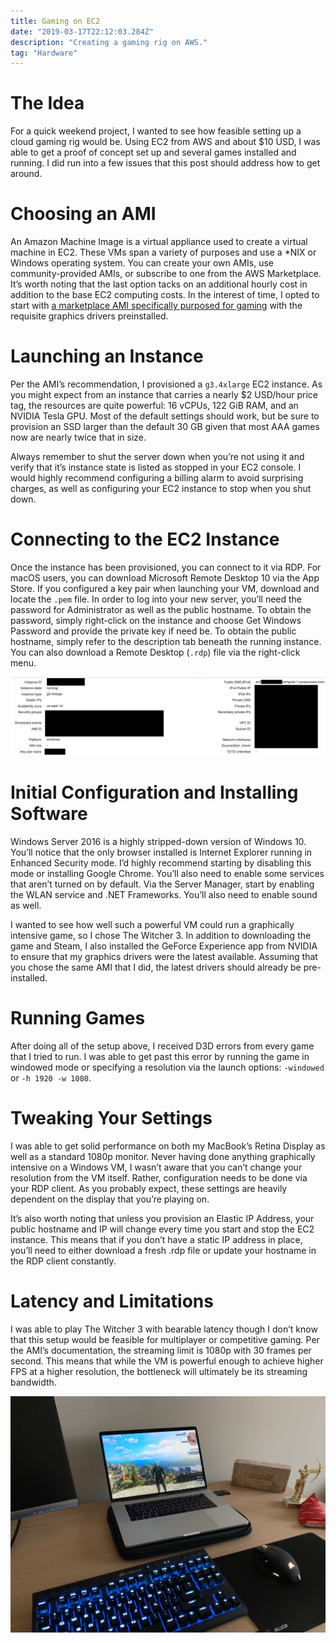 ```yaml
---
title: Gaming on EC2
date: "2019-03-17T22:12:03.284Z"
description: "Creating a gaming rig on AWS."
tag: "Hardware"
---
```


# The Idea

For a quick weekend project, I wanted to see how feasible setting up a cloud gaming rig would be. Using EC2 from AWS and about \$10 USD, I was able to get a proof of concept set up and several games installed and running. I did run into a few issues that this post should address how to get around.

# Choosing an AMI

An Amazon Machine Image is a virtual appliance used to create a virtual machine in EC2. These VMs span a variety of purposes and use a \*NIX or Windows operating system. You can create your own AMIs, use community-provided AMIs, or subscribe to one from the AWS Marketplace. It’s worth noting that the last option tacks on an additional hourly cost in addition to the base EC2 computing costs. In the interest of time, I opted to start with [a marketplace AMI specifically purposed for gaming](https://aws.amazon.com/marketplace/pp/Amazon-Web-Services-Microsoft-Windows-Server-2016-/B07612M5P7) with the requisite graphics drivers preinstalled.

# Launching an Instance

Per the AMI’s recommendation, I provisioned a `g3.4xlarge` EC2 instance. As you might expect from an instance that carries a nearly \$2 USD/hour price tag, the resources are quite powerful: 16 vCPUs, 122 GiB RAM, and an NVIDIA Tesla GPU. Most of the default settings should work, but be sure to provision an SSD larger than the default 30 GB given that most AAA games now are nearly twice that in size.

Always remember to shut the server down when you’re not using it and verify that it’s instance state is listed as stopped in your EC2 console. I would highly recommend configuring a billing alarm to avoid surprising charges, as well as configuring your EC2 instance to stop when you shut down.

# Connecting to the EC2 Instance

Once the instance has been provisioned, you can connect to it via RDP. For macOS users, you can download Microsoft Remote Desktop 10 via the App Store. If you configured a key pair when launching your VM, download and locate the `.pem` file. In order to log into your new server, you’ll need the password for Administrator as well as the public hostname. To obtain the password, simply right-click on the instance and choose Get Windows Password and provide the private key if need be. To obtain the public hostname, simply refer to the description tab beneath the running instance. You can also download a Remote Desktop (`.rdp`) file via the right-click menu.

![EC2 instance](./ec2-gaming-instance.png)

# Initial Configuration and Installing Software

Windows Server 2016 is a highly stripped-down version of Windows 10. You’ll notice that the only browser installed is Internet Explorer running in Enhanced Security mode. I’d highly recommend starting by disabling this mode or installing Google Chrome. You’ll also need to enable some services that aren’t turned on by default. Via the Server Manager, start by enabling the WLAN service and .NET Frameworks. You’ll also need to enable sound as well.

I wanted to see how well such a powerful VM could run a graphically intensive game, so I chose The Witcher 3. In addition to downloading the game and Steam, I also installed the GeForce Experience app from NVIDIA to ensure that my graphics drivers were the latest available. Assuming that you chose the same AMI that I did, the latest drivers should already be pre-installed.

# Running Games

After doing all of the setup above, I received D3D errors from every game that I tried to run. I was able to get past this error by running the game in windowed mode or specifying a resolution via the launch options: `-windowed` or `-h 1920 -w 1080`.

# Tweaking Your Settings

I was able to get solid performance on both my MacBook’s Retina Display as well as a standard 1080p monitor. Never having done anything graphically intensive on a Windows VM, I wasn’t aware that you can’t change your resolution from the VM itself. Rather, configuration needs to be done via your RDP client. As you probably expect, these settings are heavily dependent on the display that you’re playing on.

It’s also worth noting that unless you provision an Elastic IP Address, your public hostname and IP will change every time you start and stop the EC2 instance. This means that if you don’t have a static IP address in place, you’ll need to either download a fresh .rdp file or update your hostname in the RDP client constantly.

# Latency and Limitations

I was able to play The Witcher 3 with bearable latency though I don’t know that this setup would be feasible for multiplayer or competitive gaming. Per the AMI’s documentation, the streaming limit is 1080p with 30 frames per second. This means that while the VM is powerful enough to achieve higher FPS at a higher resolution, the bottleneck will ultimately be its streaming bandwidth.

![Laptop](./ec2-gaming-laptop.jpg)
